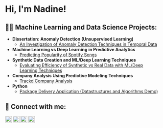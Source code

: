 <h1>Hi, I'm Nadine! 

<h2>👨‍💻 Machine Learning and Data Science Projects:</h2>

- <b>Dissertation: Anomaly Detection (Unsupervised Learning) </b>
  - [An Investigation of Anomaly Detection Techniques in Temporal Data](https://github.com/nadinealkaragholi/Dissertation-)
- <b>Machine Learning vs Deep Learning in Predictive Analytics </b>
  - [Predicting Popularity of Spotify Songs](https://github.com/nadinealkaragholi/Deep-Learning-vs-Machine-Learning) 
- <b>Synthetic Data Creation and ML/Deep Learning Techniques</b>
  - [Evaluating Efficiency of Synthetic vs Real Data with ML/Deep Learning Techniques](https://github.com/nadinealkaragholi/Synthetic-Data-ML-Deep-Learning)
- <b>Company Analysis Using Predictive Modeling Techniques</b>
  - [Trackd Company Analysis](https://github.com/joshmadakor1/EncrypterPOC)
- <b>Python</b>
  - [Package Delivery Application (Datastructures and Algorithms Demo)](https://github.com/joshmadakor1/Package-Delivery-Pathfinding-Algorithm)

<h2> 🤳 Connect with me:</h2>

[<img align="left" alt="JoshMadakor | YouTube" width="22px" src="https://cdn.jsdelivr.net/npm/simple-icons@v3/icons/youtube.svg" />][youtube]
[<img align="left" alt="JoshMadakor | Twitter" width="22px" src="https://cdn.jsdelivr.net/npm/simple-icons@v3/icons/twitter.svg" />][twitter]
[<img align="left" alt="JoshMadakor | LinkedIn" width="22px" src="https://cdn.jsdelivr.net/npm/simple-icons@v3/icons/linkedin.svg" />][linkedin]
[<img align="left" alt="JoshMadakor | Instagram" width="22px" src="https://cdn.jsdelivr.net/npm/simple-icons@v3/icons/instagram.svg" />][instagram]

[twitter]: https://twitter.com/joshmadakor
[youtube]: https://www.youtube.com/c/joshmadakor
[instagram]: https://www.instagram.com/joshmadakor/
[linkedin]: https://linkedin.com/in/joshmadakor

<!--
**joshmadakor1/joshmadakor1** is a ✨ _special_ ✨ repository because its `README.md` (this file) appears on your GitHub profile.

Here are some ideas to get you started:

- 🔭 I’m currently working on ...
- 🌱 I’m currently learning ...
- 👯 I’m looking to collaborate on ...
- 🤔 I’m looking for help with ...
- 💬 Ask me about ...
- 📫 How to reach me: ...
- 😄 Pronouns: ...
- ⚡ Fun fact: ...
-->
